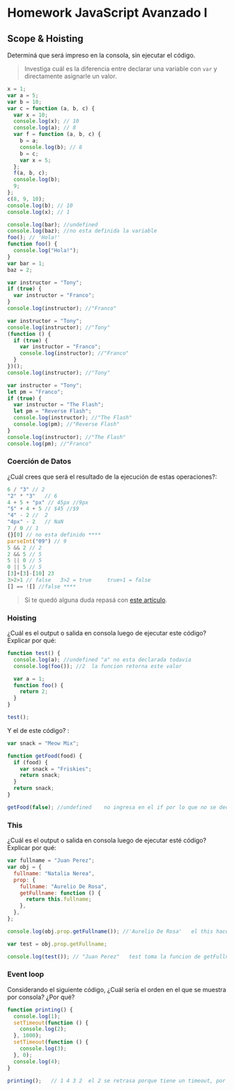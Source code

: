 # Homework JavaScript Avanzado I

## Scope & Hoisting

Determiná que será impreso en la consola, sin ejecutar el código.

> Investiga cuál es la diferencia entre declarar una variable con `var` y directamente asignarle un valor.

```javascript
x = 1;
var a = 5;
var b = 10;
var c = function (a, b, c) {
  var x = 10;
  console.log(x); // 10
  console.log(a); // 8
  var f = function (a, b, c) {
    b = a;
    console.log(b); // 8
    b = c;
    var x = 5;
  };
  f(a, b, c);
  console.log(b);
  9;
};
c(8, 9, 10);
console.log(b); // 10
console.log(x); // 1
```

```javascript
console.log(bar); //undefined
console.log(baz); //no esta definida la variable
foo(); // 'Hola!'
function foo() {
  console.log("Hola!");
}
var bar = 1;
baz = 2;
```

```javascript
var instructor = "Tony";
if (true) {
  var instructor = "Franco";
}
console.log(instructor); //"Franco"
```

```javascript
var instructor = "Tony";
console.log(instructor); //"Tony"
(function () {
  if (true) {
    var instructor = "Franco";
    console.log(instructor); //"Franco"
  }
})();
console.log(instructor); //"Tony"
```

```javascript
var instructor = "Tony";
let pm = "Franco";
if (true) {
  var instructor = "The Flash";
  let pm = "Reverse Flash";
  console.log(instructor); //"The Flash"
  console.log(pm); //"Reverse Flash"
}
console.log(instructor); //"The Flash"
console.log(pm); //"Franco"
```

### Coerción de Datos

¿Cuál crees que será el resultado de la ejecución de estas operaciones?:

```javascript
6 / "3" // 2
"2" * "3"   // 6
4 + 5 + "px" // 45px //9px
"$" + 4 + 5 // $45 //$9
"4" - 2 //  2
"4px" - 2   // NaN
7 / 0 // 1
{}[0] // no esta definido ****
parseInt("09") // 9
5 && 2 // 2
2 && 5 // 5
5 || 0 // 5
0 || 5 // 5
[3]+[3]-[10] 23
3>2>1 // false   3>2 = true     true>1 = false   
[] == ![] //false ****
```

> Si te quedó alguna duda repasá con [este artículo](http://javascript.info/tutorial/object-conversion).

### Hoisting

¿Cuál es el output o salida en consola luego de ejecutar este código? Explicar por qué:

```javascript
function test() {
  console.log(a); //undefined "a" no esta declarada todavia
  console.log(foo()); //2  la funcion retorna este valor

  var a = 1;
  function foo() {
    return 2;
  }
}

test();
```

Y el de este código? :

```javascript
var snack = "Meow Mix";

function getFood(food) {
  if (food) {
    var snack = "Friskies";
    return snack;
  }
  return snack;
}

getFood(false); //undefined    no ingresa en el if por lo que no se declara la variable
```

### This

¿Cuál es el output o salida en consola luego de ejecutar esté código? Explicar por qué:

```javascript
var fullname = "Juan Perez";
var obj = {
  fullname: "Natalia Nerea",
  prop: {
    fullname: "Aurelio De Rosa",
    getFullname: function () {
      return this.fullname;
    },
  },
};

console.log(obj.prop.getFullname()); //'Aurelio De Rosa'   el this hace referencia a prop

var test = obj.prop.getFullname;

console.log(test()); // "Juan Perez"   test toma la funcion de getFullname pero ejecuta el this en global
```

### Event loop

Considerando el siguiente código, ¿Cuál sería el orden en el que se muestra por consola? ¿Por qué?

```javascript
function printing() {
  console.log(1);
  setTimeout(function () {
    console.log(2);
  }, 1000);
  setTimeout(function () {
    console.log(3);
  }, 0);
  console.log(4);
}

printing();   // 1 4 3 2  el 2 se retrasa porque tiene un timeout, por lo visto el 3 tambien devido a que ingresa en una funcion
```
